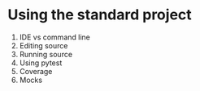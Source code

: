 # Using the standard project

1. IDE vs command line
1. Editing source
1. Running source
1. Using pytest
1. Coverage
1. Mocks
